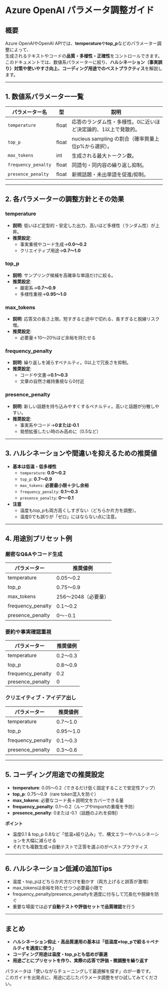 # Azure OpenAI パラメータ調整ガイド

## 概要

Azure OpenAIやOpenAI APIでは、**temperature**や**top_p**などのパラメーター調整によって、  
生成されるテキストやコードの**品質・多様性・正確性**をコントロールできます。  
このドキュメントでは、数値系パラメーターに絞り、**ハルシネーション（事実誤り）対策や使いやすさ向上、コーディング用途でのベストプラクティス**を解説します。

---

## 1. 数値系パラメーター一覧

| パラメーター名         | 型      | 説明                                                         |
|---------------------|--------|------------------------------------------------------------|
| `temperature`       | float  | 応答のランダム性・多様性。0に近いほど決定論的、1以上で発散的。          |
| `top_p`             | float  | nucleus sampling の割合（確率質量上位p%から選択）。                   |
| `max_tokens`        | int    | 生成される最大トークン数。                                     |
| `frequency_penalty` | float  | 同語句・同内容の繰り返し抑制。                                 |
| `presence_penalty`  | float  | 新規話題・未出単語を促進/抑制。                                |

---

## 2. 各パラメーターの調整方針とその効果

### temperature
- **説明**: 低いほど定型的・安定した出力、高いほど多様性（ランダム性）が上昇。
- **推奨設定**:  
  - 事実重視やコード生成→**0.0〜0.2**
  - クリエイティブ用途→**0.7〜1.0**

### top_p
- **説明**: サンプリング候補を高確率な単語だけに絞る。
- **推奨設定**:  
  - 厳密系→**0.7〜0.9**
  - 多様性重視→**0.95〜1.0**

### max_tokens
- **説明**: 応答文の長さ上限。短すぎると途中で切れる、長すぎると脱線リスク増。
- **推奨設定**:  
  - 必要量＋10〜20％ほど余裕を持たせる

### frequency_penalty
- **説明**: 繰り返しを減らすペナルティ。0以上で冗長さを抑制。
- **推奨設定**:  
  - コードや文書→**0.1〜0.3**
  - 文章の自然さ維持重視なら0付近

### presence_penalty
- **説明**: 新しい話題を持ち込みやすくするペナルティ。高いと話題が分散しやすい。
- **推奨設定**:  
  - 事実系やコード→**0または-0.1**
  - 発想拡張したい時のみ高めに（0.5など）

---

## 3. ハルシネーションや間違いを抑えるための推奨値

- **基本は低温・低多様性**
    - `temperature`: **0.0〜0.2**
    - `top_p`: **0.7〜0.9**
    - `max_tokens`: **必要最小限＋少し余裕**
    - `frequency_penalty`: **0.1〜0.3**
    - `presence_penalty`: **0〜-0.1**
- **注意**  
    - 温度もtop_pも両方高くしすぎない（どちらか片方を調整）。
    - 温度0でも誤りが「ゼロ」にはならない点に注意。

---

## 4. 用途別プリセット例

### 厳密なQ&Aやコード生成
| パラメーター         | 推奨値例         |
|---------------------|-----------------|
| temperature         | 0.05〜0.2       |
| top_p               | 0.75〜0.9       |
| max_tokens          | 256〜2048（必要量） |
| frequency_penalty   | 0.1〜0.2        |
| presence_penalty    | 0〜-0.1         |

### 要約や事実確認重視
| パラメーター         | 推奨値例         |
|---------------------|-----------------|
| temperature         | 0.2〜0.3        |
| top_p               | 0.8〜0.9        |
| frequency_penalty   | 0.2             |
| presence_penalty    | 0               |

### クリエイティブ・アイデア出し
| パラメーター         | 推奨値例         |
|---------------------|-----------------|
| temperature         | 0.7〜1.0        |
| top_p               | 0.95〜1.0       |
| frequency_penalty   | 0.1〜0.3        |
| presence_penalty    | 0.3〜0.6        |

---

## 5. コーディング用途での推奨設定

- **temperature**: 0.05〜0.2（できるだけ低く固定することで安定性アップ）
- **top_p**: 0.75〜0.9（rare token混入を防ぐ）
- **max_tokens**: 必要なコード長＋説明文をカバーできる量
- **frequency_penalty**: 0.1〜0.2（ループやimportの重複を予防）
- **presence_penalty**: 0または-0.1（話題のぶれを抑制）

**ポイント**
- 温度0.1 & top_p 0.8など「低温×絞り込み」で、構文エラーやハルシネーションを大幅に減らせる
- それでも複数生成→自動テストで正答を選ぶのがベストプラクティス

---

## 6. ハルシネーション低減の追加Tips

- 温度・top_pはどちらか片方だけを動かす（両方上げると誤答が激増）
- max_tokensは余裕を持たせつつ必要最小限で
- frequency_penalty/presence_penaltyを適度に付与して冗長化や脱線を防ぐ
- 重要な場面では必ず**自動テストや評価セットで品質確認**を行う

---

## まとめ

- **ハルシネーション抑止・高品質運用の基本は「低温度×top_pで絞る＋ペナルティを適度に使う」**
- **コーディング用途は温度・top_pとも低めが最適**
- **用途ごとにプリセットを作り、実際の応答で評価・微調整を繰り返す**

パラメータは「使いながらチューニングして最適解を探す」のが一番です。  
このガイドを出発点に、用途に応じたパラメータ調整をぜひ試してみてください。

